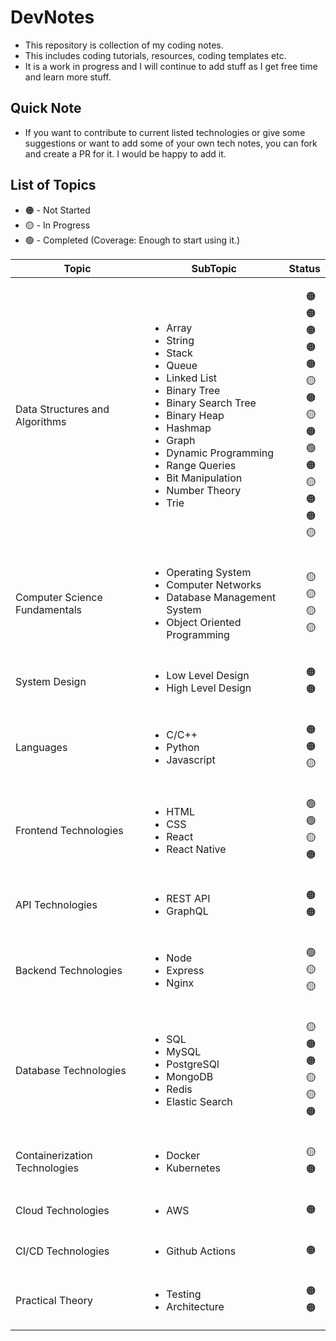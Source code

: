# DevNotes

- This repository is collection of my coding notes.
- This includes coding tutorials, resources, coding templates etc.
- It is a work in progress and I will continue to add stuff as I get free time and learn more stuff.

## Quick Note

- If you want to contribute to current listed technologies or give some suggestions or want to add some of your own tech notes, you can fork and create a PR for it. I would be happy to add it.

## List of Topics

- 🟠 - Not Started
- 🟡 - In Progress
- 🟢 - Completed (Coverage: Enough to start using it.)

<table>
   <thead>
      <tr>
         <th>Topic</th>
         <th>SubTopic</th>
         <th>Status</th>
      </tr>
   </thead>

   <tbody>
      <tr>
          <td>Data Structures and Algorithms</td>
          <td>
              <ul>
                <li>Array</li>
                <li>String</li>
                <li>Stack</li>
                <li>Queue</li>
                <li>Linked List</li>
                <li>Binary Tree</li>
                <li>Binary Search Tree</li>
                <li>Binary Heap</li>
                <li>Hashmap</li>
                <li>Graph</li>
                <li>Dynamic Programming</li>
                <li>Range Queries</li>
                <li>Bit Manipulation</li>
                <li>Number Theory</li>
                <li>Trie</li>
              </ul>
          </td>
          <td>
              <ul style="list-style-type:none;">
                <li>🟠</li>
                <li>🟠</li>
                <li>🟠</li>
                <li>🟠</li>
                <li>🟠</li>
                <li>🟡</li>
                <li>🟠</li>
                <li>🟡</li>
                <li>🟠</li>
                <li>🟢</li>
                <li>🟠</li>
                <li>🟡</li>
                <li>🟠</li>
                <li>🟠</li>
                <li>🟡</li>
              </ul>
          </td>
      </tr>
      <tr>
          <td>Computer Science Fundamentals</td>
          <td>
              <ul>
                <li>Operating System</li>
                <li>Computer Networks</li>
                <li>Database Management System</li>
                <li>Object Oriented Programming</li>
              </ul>
          </td>
          <td>
              <ul style="list-style-type:none;">
                <li>🟡</li>
                <li>🟡</li>
                <li>🟡</li>
                <li>🟡</li>
              </ul>
          </td>
      </tr>
      <tr>
          <td>System Design</td>
          <td>
              <ul>
                <li>Low Level Design</li>
                <li>High Level Design</li>
              </ul>
          </td>
          <td>
              <ul style="list-style-type:none;">
                <li>🟠</li>
                <li>🟠</li>
              </ul>
          </td>
      </tr>
      <tr>
          <td>Languages</td>
          <td>
              <ul>
                <li>C/C++</li>
                <li>Python</li>
                <li>Javascript</li>
              </ul>
          </td>
          <td>
              <ul style="list-style-type:none;">
                <li>🟠</li>
                <li>🟠</li>
                <li>🟡</li>
              </ul>
          </td>
      </tr>
      <tr>
          <td>Frontend Technologies</td>
          <td>
              <ul>
                <li>HTML</li>
                <li>CSS</li>
                <li>React</li>
                <li>React Native</li>
              </ul>
          </td>
          <td>
              <ul style="list-style-type:none;">
                <li>🟢</li>
                <li>🟢</li>
                <li>🟡</li>
                <li>🟠</li>
              </ul>
          </td>
      </tr>
      <tr>
          <td>API Technologies</td>
          <td>
              <ul>
                <li>REST API</li>
                <li>GraphQL</li>
              </ul>
          </td>
          <td>
              <ul style="list-style-type:none;">
                <li>🟠</li>
                <li>🟠</li>
              </ul>
          </td>
      </tr>
      <tr>
          <td>Backend Technologies</td>
          <td>
              <ul>
                <li>Node</li>
                <li>Express</li>
                <li>Nginx</li>
              </ul>
          </td>
          <td>
              <ul style="list-style-type:none;">
                <li>🟢</li>
                <li>🟡</li>
                <li>🟡</li>
              </ul>
          </td>
      </tr>
      <tr>
          <td>Database Technologies</td>
          <td>
              <ul>
                <li>SQL</li>
                <li>MySQL</li>
                <li>PostgreSQl</li>
                <li>MongoDB</li>
                <li>Redis</li>
                <li>Elastic Search</li>
              </ul>
          </td>
          <td>
              <ul style="list-style-type:none;">
                <li>🟡</li>
                <li>🟠</li>
                <li>🟠</li>
                <li>🟡</li>
                <li>🟡</li>
                <li>🟠</li>
              </ul>
          </td>
      </tr>
      <tr>
          <td>Containerization Technologies</td>
          <td>
            <ul>
                <li>Docker</li>
                <li>Kubernetes</li>
            </ul>
          </td>
          <td>
            <ul style="list-style-type:none;">
                <li>🟡</li>
                <li>🟠</li>
            </ul>
          </td>
      </tr>
      <tr>
          <td>Cloud Technologies</td>
          <td>
            <ul>
                <li>AWS</li>
            </ul>
          </td>
          <td>
            <ul style="list-style-type:none;">
                <li>🟠</li>
            </ul>
          </td>
      </tr>
      <tr>
          <td>CI/CD Technologies</td>
          <td>
            <ul>
                <li>Github Actions</li>
            </ul>
          </td>
          <td>
            <ul style="list-style-type:none;">
                <li>🟠</li>
            </ul>
          </td>
      </tr>
      <tr>
          <td>Practical Theory</td>
          <td>
            <ul>
                <li>Testing</li>
                <li>Architecture</li>
            </ul>
          </td>
          <td>
            <ul style="list-style-type:none;">
                <li>🟠</li>
                <li>🟠</li>
            </ul>
          </td>
      </tr>
   </tbody>
</table>
